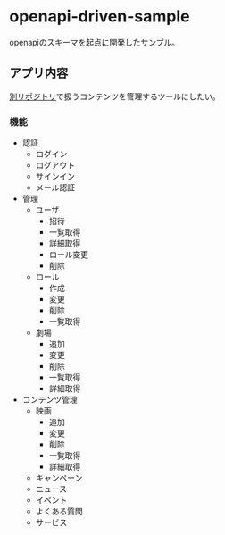 # openapi-driven-sample
openapiのスキーマを起点に開発したサンプル。

## アプリ内容
[別リポジトリ](https://github.com/Taurin190/nuxt-sample)で扱うコンテンツを管理するツールにしたい。

### 機能
- 認証
  - ログイン
  - ログアウト
  - サインイン
  - メール認証
- 管理
  - ユーザ
    - 招待
    - 一覧取得
    - 詳細取得
    - ロール変更
    - 削除
  - ロール
    - 作成
    - 変更
    - 削除
    - 一覧取得
  - 劇場
    - 追加
    - 変更
    - 削除
    - 一覧取得
    - 詳細取得
- コンテンツ管理
  - 映画
    - 追加
    - 変更
    - 削除
    - 一覧取得
    - 詳細取得
  - キャンペーン
  - ニュース
  - イベント
  - よくある質問
  - サービス